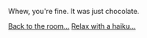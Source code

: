 Whew, you're fine. It was just chocolate.

[Back to the room...](../marshmallow.md)
[Relax with a haiku...](../hiku.md)
